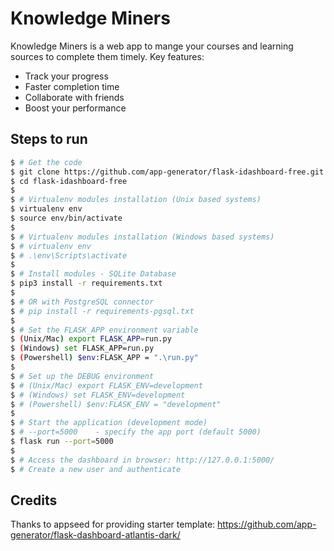 # Knowledge Miners
Knowledge Miners is a web app to mange your courses and learning sources to complete them timely.
Key features:
- Track your progress
- Faster completion time
- Collaborate with friends
- Boost your performance

## Steps to run

```bash
$ # Get the code
$ git clone https://github.com/app-generator/flask-idashboard-free.git
$ cd flask-idashboard-free
$
$ # Virtualenv modules installation (Unix based systems)
$ virtualenv env
$ source env/bin/activate
$
$ # Virtualenv modules installation (Windows based systems)
$ # virtualenv env
$ # .\env\Scripts\activate
$
$ # Install modules - SQLite Database
$ pip3 install -r requirements.txt
$
$ # OR with PostgreSQL connector
$ # pip install -r requirements-pgsql.txt
$
$ # Set the FLASK_APP environment variable
$ (Unix/Mac) export FLASK_APP=run.py
$ (Windows) set FLASK_APP=run.py
$ (Powershell) $env:FLASK_APP = ".\run.py"
$
$ # Set up the DEBUG environment
$ # (Unix/Mac) export FLASK_ENV=development
$ # (Windows) set FLASK_ENV=development
$ # (Powershell) $env:FLASK_ENV = "development"
$
$ # Start the application (development mode)
$ # --port=5000    - specify the app port (default 5000)  
$ flask run --port=5000
$
$ # Access the dashboard in browser: http://127.0.0.1:5000/
$ # Create a new user and authenticate
```

## Credits
Thanks to appseed for providing starter template: https://github.com/app-generator/flask-dashboard-atlantis-dark/
